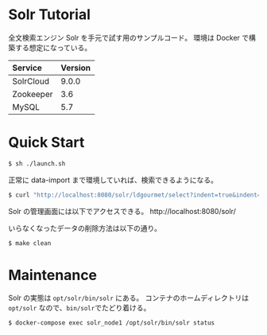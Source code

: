 # Solr Tutorial

全文検索エンジン Solr を手元で試す用のサンプルコード。
環境は Docker で構築する想定になっている。

| Service   | Version |
| :-------- | :------ |
| SolrCloud | 9.0.0   |
| Zookeeper | 3.6     |
| MySQL     | 5.7     |

# Quick Start

```bash
$ sh ./launch.sh
```

正常に data-import まで環境していれば、検索できるようになる。

```bash
$ curl "http://localhost:8080/solr/ldgourmet/select?indent=true&indent=true&q.op=OR&q=*:*"
```

Solr の管理画面には以下でアクセスできる。
http://localhost:8080/solr/

いらなくなったデータの削除方法は以下の通り。

```bash
$ make clean
```

# Maintenance

Solr の実態は `opt/solr/bin/solr` にある。
コンテナのホームディレクトリは `opt/solr` なので、`bin/solr`でたどり着ける。

```bash
$ docker-compose exec solr_node1 /opt/solr/bin/solr status
```
